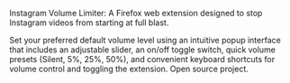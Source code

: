 Instagram Volume Limiter: A Firefox web extension designed to stop Instagram videos from starting at full blast.

Set your preferred default volume level using an intuitive popup interface that includes an adjustable slider, an on/off toggle switch, quick volume presets (Silent, 5%, 25%, 50%), and convenient keyboard shortcuts for volume control and toggling the extension. Open source project.
